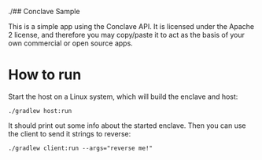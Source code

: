 ./## Conclave Sample

This is a simple app using the Conclave API. It is licensed under the Apache 2 license, and therefore you may 
copy/paste it to act as the basis of your own commercial or open source apps.

# How to run

Start the host on a Linux system, which will build the enclave and host:

```
./gradlew host:run
```

It should print out some info about the started enclave. Then you can use the client to send it strings to reverse:

```
./gradlew client:run --args="reverse me!"
```